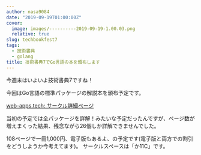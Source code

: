 ```yaml
---
author: nasa9084
date: "2019-09-19T01:00:00Z"
cover:
  image: images/----------2019-09-19-1.00.03.png
  relative: true
slug: techbookfest7
tags:
  - 技術書典
  - golang
title: 技術書典7でGo言語の本を頒布します
---
```



今週末はいよいよ技術書典7ですね！

今回はGo言語の標準パッケージの解説本を頒布予定です。

[web-apps.tech: サークル詳細ページ](https://techbookfest.org/event/tbf07/circle/5694676325629952)

当初の予定では全パッケージを詳解！みたいな予定だったんですが、ページ数が増えまくった結果、残念ながら26個しか詳解できませんでした。

108ページで一冊1,000円、電子版もあるよ、の予定です(電子版と両方での割引をどうしようか今考えてます)。
サークルスペースは「か11C」です。



